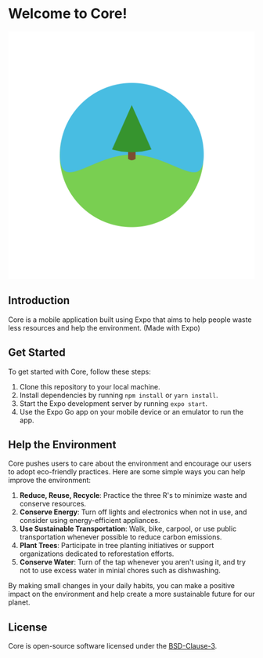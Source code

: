 # Welcome to Core!

![Thumbnail](thumbnail.png)

## Introduction

Core is a mobile application built using Expo that aims to help people waste less resources and help the environment.
(Made with Expo)

## Get Started

To get started with Core, follow these steps:

1. Clone this repository to your local machine.
2. Install dependencies by running `npm install` or `yarn install`.
3. Start the Expo development server by running `expo start`.
4. Use the Expo Go app on your mobile device or an emulator to run the app.

## Help the Environment

Core pushes users to care about the environment and encourage our users to adopt eco-friendly practices. Here are some simple ways you can help improve the environment:

1. **Reduce, Reuse, Recycle**: Practice the three R's to minimize waste and conserve resources.
2. **Conserve Energy**: Turn off lights and electronics when not in use, and consider using energy-efficient appliances.
3. **Use Sustainable Transportation**: Walk, bike, carpool, or use public transportation whenever possible to reduce carbon emissions.
4. **Plant Trees**: Participate in tree planting initiatives or support organizations dedicated to reforestation efforts.
5. **Conserve Water**: Turn of the tap whenever you aren't using it, and try not to use excess water in minial chores such as dishwashing.

By making small changes in your daily habits, you can make a positive impact on the environment and help create a more sustainable future for our planet.

## License

Core is open-source software licensed under the [BSD-Clause-3](https://opensource.org/license/bsd-3-clause).
